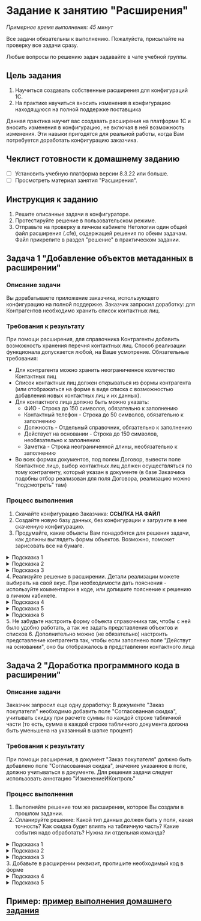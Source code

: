 # Задание к занятию "Расширения"

*Примерное время выполнения: 45 минут*

Все задачи обязательны к выполнению. Пожалуйста, присылайте на проверку все задачи сразу.

Любые вопросы по решению задач задавайте в чате учебной группы.

## Цель задания

1. Научиться создавать собственные расширения для конфигураций 1С.
2. На практике научиться вносить изменения в конфигурацию находящуюся на полной поддержке поставщика

Данная практика научит вас создавать расширения на платформе 1С и вносить изменения в конфигурацию, не включая в ней возможность изменения. Эти навыки пригодятся для реальной работы, когда Вам потребуется доработать конфигурацию заказчика.

## Чеклист готовности к домашнему заданию

- [ ] Установить учебную платформа версии 8.3.22 или больше.
- [ ] Просмотреть материал занятия "Расширения".

## Инструкция к заданию

1. Решите описанные задачи в конфигураторе.
2. Протестируйте решение в пользовательском режиме.
3. Отправьте на проверку в личном кабинете Нетологии один общий файл расширения (.cfe), содержащей решения по обеим задачам. Файл прикрепите в раздел "решение" в практическом задании.

## Задача 1 "Добавление объектов метаданных в расширении"

### Описание задачи
Вы дорабатываете приложение заказчика, использующего конфигурацию на полной поддержке. Заказчик запросил доработку: для Контрагентов необходимо хранить список контактных лиц.

### Требования к результату
При помощи расширения, для справочника Контрагенты добавить возможность хранения перечня контактных лиц. Способ реализации функционала допускается любой, на Ваше усмотрение. Обязательные требования:
- Для контрагента можно хранить неограниченное количество Контактных лиц
- Список контактных лиц должен открываться из формы контрагента (или отображаться на форме в виде списка с возможностью добавления новых контактных лиц и их данных).
- Для контактного лица должно быть можно указать:
  - ФИО - Строка до 150 символов, обязательно к заполнению
  - Контактный телефон - Строка до 50 символов, обязательно к заполнению
  - Должность - Отдельный справочник, обязательно к заполнению
  - Действует на основании - Строка до 150 символов, необязательно к заполнению
  - Заметка - Строка неограниченной длины, необязательно к заполнению
- Во всех формах документов, под полем Договор, вывести поле Контактное лицо, выбор контактных лиц должен осуществляться по тому контрагенту, который указан в документе (в базе Заказчика подобны отбор реализован для поля Договора, реализацию можно "подсмотреть" там)

### Процесс выполнения
1. Скачайте конфигурацию Заказчика: **ССЫЛКА НА ФАЙЛ**
2. Создайте новую базу данных, без конфигурации и загрузите в нее скаченную конфигурацию.
3. Продумайте, какие объекты Вам понадобятся для решения задачи, как должны выглядеть формы объектов. Возможно, поможет зарисовать все на бумаге.
<details>
  <summary>Подсказка 1</summary>
  Очевидно, для того, чтобы была возможность указывать контактных лиц в документах, для их хранения следует использовать справочник.  
</details>
<details>
  <summary>Подсказка 2</summary>
  Кроме перечисленных в требованиях полей, в контактном лице должно быть можно указать ссылку на контрагента, чтобы использовать механизм подбора.
  Чтобы Контактное лицо нельзя было записать без указания Контрагента, лучше сделать Контрагента владельцем контактного лица (При этом, стандартный реквизит лучше переименовать) 
</details>
<details>
  <summary>Подсказка 3</summary>
  Должности должны храниться в справочнике.
</details>
4. Реализуйте решение в расширении. Детали реализации можете выбирать на свой вкус. При необходимости дать пояснения - используйте комментарии в коде, или допишите пояснение к решению в личном кабинете.
<details>
  <summary>Подсказка 4</summary>
  Способ вывести реквизит на форму подробно описан в презентации
</details>
<details>
  <summary>Подсказка 5</summary>
  Для организации отбора контактных лиц по контрагентам в реквизите надо настроить связи параметров выбора:
  <p align="center" width="100%">
    <img width="75%" src="img/HW_11_1_1.png"> 
  </p>
</details>
<details>
  <summary>Подсказка 6</summary>
  Реквизит "Контрагент" перед настройкой отбора, должен быть добавлен в расширение
</details>
5. Не забудьте настроить форму объекта справочника так, чтобы с ней было удобно работать, а так же задать представления объектов и списков
6. Дополнительно можно (не обязательно) настроить представление контрагента так, чтобы если заполнено поле "Действут на основании", оно бы отображалось в представлении контактного лица

## Задача 2 "Доработка программного кода в расширении"

### Описание задачи
Заказчик запросил еще одну доработку: В документе "Заказ покупателя" необходимо добавить поле "Согласованная скидка", учитывать скидку при расчете суммы по каждой строке табличной части (то есть, сумма в каждой строке табличного документа должна быть уменьшена на указанный в шапке процент)

### Требования к результату
При помощи расширения, в документ "Заказ покупателя" должно быть добавлено поле "Согласованная скидка", значение указанное в поле, должно учитываться в документе. Для решения задачи следует использовать аннотацию "ИзменениеИКонтроль"

### Процесс выполнения
1. Выполняйте решение том же расширении, которое Вы создали в прошлом задании.
2. Спланируйте решение: Какой тип данных должен быть у поля, какая точность? Как скидка будет влиять на табличную часть? Какие события надо обработать? Нужна ли отдельная команда?
<details>
  <summary>Подсказка 1</summary>
  Клиент планирует указывать размер процента скидки, то есть максимальное значение поля 100. Точность процента - скорее всего, не будет нужна более 2 знаков после заятой. Таким образом, оптимально указать Длина 15, Точность 2, Неотрициательное Максимальное значение 100
</details>
<details>
  <summary>Подсказка 2</summary>
  Кнопка пересчета табличной части с учетом введеной скидки, наверняка нужна, но возможно, кроме этого, сделать вопрос пользователю, при изенении поля, о необходимости пересчитать табличную часть. (при этом, конечно, если таблица пустая, вопрос задаваться не должен)
</details>
<details>
  <summary>Подсказка 3</summary>
  Пересчитывать надо учитывая цену и количество, а не просто уменьшая сумму на указанный процент, чтобы несколько нажатий на кнопку не уменьшали сумму последовательно
</details>
3. Добавьте в расширении реквизит, пропишите необходимый код в форме
<details>
  <summary>Подсказка 4</summary>
  В форме есть процедура рассчитывающая сумму, следует вносить дработки в нее. Эта процедура вызывается и для таблицы Товаров и для таблицы Услуг. Таким образом, изменив одну процедуру, мы обработаем все случаи
</details>
<details>
  <summary>Подсказка 5</summary>
  В аннотации ИзменениеИКонтроль следует удалить текущую строку расчета суммы строки и вставить собственный расчет. Вызов РассчитатьСуммуДокумента() сенять не следует
</details>

## Пример: [пример выполнения домашнего задания](examples/HW_11_1_example.md)
